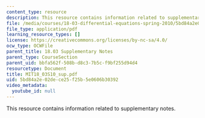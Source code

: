 ```yaml
---
content_type: resource
description: This resource contains information related to supplementary notes.
file: /media/courses/18-03-differential-equations-spring-2010/5bd84a2e02dece25f25b5e0606b30392_MIT18_03S10_sup.pdf
file_type: application/pdf
learning_resource_types: []
license: https://creativecommons.org/licenses/by-nc-sa/4.0/
ocw_type: OCWFile
parent_title: 18.03 Supplementary Notes
parent_type: CourseSection
parent_uid: bbfa562f-508b-d8c3-7b5c-f9bf255d94d4
resourcetype: Document
title: MIT18_03S10_sup.pdf
uid: 5bd84a2e-02de-ce25-f25b-5e0606b30392
video_metadata:
  youtube_id: null
---
```

This resource contains information related to supplementary notes.